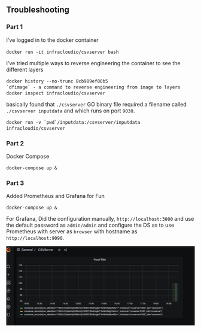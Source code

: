 ## Troubleshooting

### Part 1
I've logged in to the docker container

`docker run -it infracloudio/csvserver bash`

I've tried multiple ways to reverse engineering the container to see the different layers

```
docker history --no-trunc 8cb989ef80b5 
`dfimage` - a command to reverse engineering from image to layers
docker inspect infracloudio/csvserver
```

basically found that `./csvserver` GO binary file required a filename called `./csvserver inputdata` and which runs on port `9030`.

```
docker run -v `pwd`/inputdata:/csvserver/inputdata infracloudio/csvserver
```

### Part 2

Docker Compose 

```
docker-compose up &
```

### Part 3

Added Prometheus and Grafana for Fun

```
docker-compose up &
```

For Grafana, Did the configuration manually, `http://localhost:3000` and use the default password as `admin/admin` and configure the DS as to use Prometheus with server as `browser` with hostname as `http://localhost:9090`. 

![Grafana](Grafana.png)




